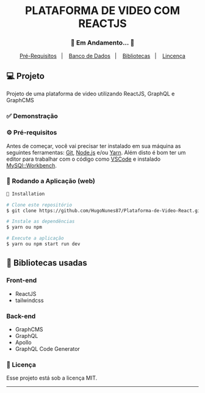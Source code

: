 <h1 align="center">
    PLATAFORMA DE VIDEO COM REACTJS
</h1>
<h3 align="center"> 
  🚧  Em Andamento...  🚧
</h3>

<p align="center">
  <a href="#-pré-requisitos">Pré-Requisitos</a>&nbsp;&nbsp;&nbsp;|&nbsp;&nbsp;&nbsp;
  <a href="#-configurando-banco-de-dados">Banco de Dados</a>&nbsp;&nbsp;&nbsp;|&nbsp;&nbsp;&nbsp;
  <a href="#-bibliotecas-usadas">Bibliotecas</a>&nbsp;&nbsp;&nbsp;|&nbsp;&nbsp;&nbsp;
  <a href="#-licença">Lincença</a>
</p>

## 💻 Projeto

Projeto de uma plataforma de video utilizando ReactJS, GraphQL e GraphCMS
  
 ### ✅ Demonstração
 <p align="center">
  
</p>


### ⚙ Pré-requisitos

Antes de começar, você vai precisar ter instalado em sua máquina as seguintes ferramentas:
[Git](https://git-scm.com), [Node.js](https://nodejs.org/en/) e/ou [Yarn](https://yarnpkg.com/). 
Além disto é bom ter um editor para trabalhar com o código como [VSCode](https://code.visualstudio.com/) e 
instalado [MySQl::Workbench](https://www.mysql.com/products/workbench/).



### 📗 Rodando a Aplicação (web)

```bash
📗 Installation

# Clone este repositório
$ git clone https://github.com/HugoNunes87/Plataforma-de-Video-React.git

# Instale as dependências
$ yarn ou npm

# Execute a aplicação
$ yarn ou npm start run dev
```

## 🚀 Bibliotecas usadas

### Front-end
* ReactJS
* tailwindcss
### Back-end
* GraphCMS
* GraphQL
* Apollo
* GraphQL Code Generator


### 📝 Licença

Esse projeto está sob a licença MIT.

<hr/>

